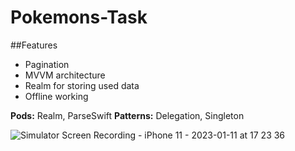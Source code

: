 # Pokemons-Task

##Features
- Pagination
- MVVM architecture
- Realm for storing used data
- Offline working 

**Pods:** Realm, ParseSwift
**Patterns:** Delegation, Singleton

![Simulator Screen Recording - iPhone 11 - 2023-01-11 at 17 23 36](https://user-images.githubusercontent.com/103181230/211830699-c44a3734-46d4-42e5-be52-27a90f46aec1.gif)

